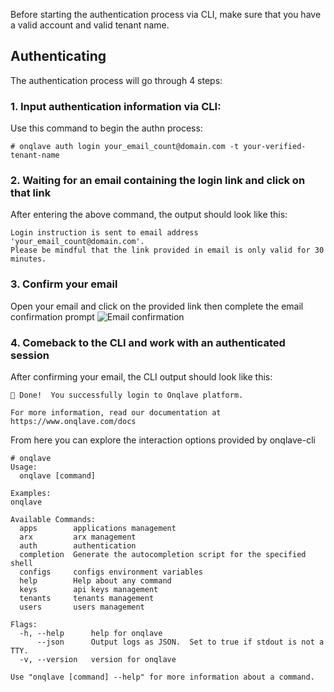 Before starting the authentication process via CLI, make sure that you have a valid account and valid tenant name.

## **Authenticating**
The authentication process will go through 4 steps:

### **1. Input authentication information via CLI:**

Use this command to begin the authn process:

```
# onqlave auth login your_email_count@domain.com -t your-verified-tenant-name
```

### **2. Waiting for an email containing the login link and click on that link**

After entering the above command, the output should look like this:
```
Login instruction is sent to email address 'your_email_count@domain.com'. 
Please be mindful that the link provided in email is only valid for 30 minutes.
```

### **3. Confirm your email**
Open your email and click on the provided link then complete the email confirmation prompt
![Email confirmation](https://t36712295.p.clickup-attachments.com/t36712295/629391bb-7432-442c-9dd0-f24f91cbae7b/image.png)

### **4. Comeback to the CLI and work with an authenticated session**
After confirming your email, the CLI output should look like this:
```
🎉 Done!  You successfully login to Onqlave platform. 
                                                      
For more information, read our documentation at https://www.onqlave.com/docs

```

From here you can explore the interaction options provided by onqlave-cli
```
# onqlave
Usage:
  onqlave [command]

Examples:
onqlave

Available Commands:
  apps        applications management
  arx         arx management
  auth        authentication
  completion  Generate the autocompletion script for the specified shell
  configs     configs environment variables
  help        Help about any command
  keys        api keys management
  tenants     tenants management
  users       users management

Flags:
  -h, --help      help for onqlave
      --json      Output logs as JSON.  Set to true if stdout is not a TTY.
  -v, --version   version for onqlave

Use "onqlave [command] --help" for more information about a command.
```